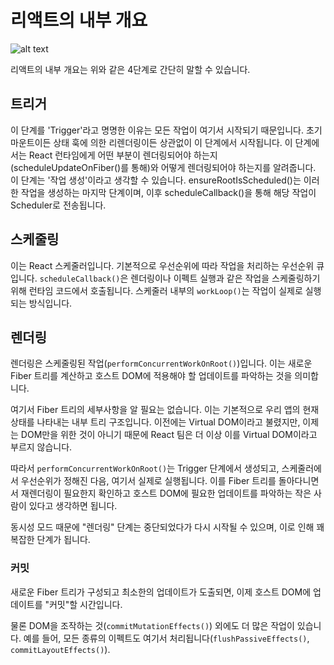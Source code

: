 # 리액트의 내부 개요

![alt text](image.png)

리액트의 내부 개요는 위와 같은 4단계로 간단히 말할 수 있습니다.

## 트리거

이 단계를 'Trigger'라고 명명한 이유는 모든 작업이 여기서 시작되기 때문입니다. 초기 마운트이든 상태 훅에 의한 리렌더링이든 상관없이 이 단계에서 시작됩니다. 이 단계에서는 React 런타임에게 어떤 부분이 렌더링되어야 하는지(scheduleUpdateOnFiber()를 통해)와 어떻게 렌더링되어야 하는지를 알려줍니다.
이 단계는 '작업 생성'이라고 생각할 수 있습니다. ensureRootIsScheduled()는 이러한 작업을 생성하는 마지막 단계이며, 이후 scheduleCallback()을 통해 해당 작업이 Scheduler로 전송됩니다.

## 스케줄링

이는 React 스케줄러입니다. 기본적으로 우선순위에 따라 작업을 처리하는 우선순위 큐입니다. `scheduleCallback()`은 렌더링이나 이펙트 실행과 같은 작업을 스케줄링하기 위해 런타임 코드에서 호출됩니다. 스케줄러 내부의 `workLoop()`는 작업이 실제로 실행되는 방식입니다.

## 렌더링

렌더링은 스케줄링된 작업(`performConcurrentWorkOnRoot()`)입니다. 이는 새로운 Fiber 트리를 계산하고 호스트 DOM에 적용해야 할 업데이트를 파악하는 것을 의미합니다.

여기서 Fiber 트리의 세부사항을 알 필요는 없습니다. 이는 기본적으로 우리 앱의 현재 상태를 나타내는 내부 트리 구조입니다. 이전에는 Virtual DOM이라고 불렸지만, 이제는 DOM만을 위한 것이 아니기 때문에 React 팀은 더 이상 이를 Virtual DOM이라고 부르지 않습니다.

따라서 `performConcurrentWorkOnRoot()`는 Trigger 단계에서 생성되고, 스케줄러에서 우선순위가 정해진 다음, 여기서 실제로 실행됩니다. 이를 Fiber 트리를 돌아다니면서 재렌더링이 필요한지 확인하고 호스트 DOM에 필요한 업데이트를 파악하는 작은 사람이 있다고 생각하면 됩니다.

동시성 모드 때문에 "렌더링" 단계는 중단되었다가 다시 시작될 수 있으며, 이로 인해 꽤 복잡한 단계가 됩니다.

### 커밋

새로운 Fiber 트리가 구성되고 최소한의 업데이트가 도출되면, 이제 호스트 DOM에 업데이트를 "커밋"할 시간입니다.

물론 DOM을 조작하는 것(`commitMutationEffects()`) 외에도 더 많은 작업이 있습니다. 예를 들어, 모든 종류의 이펙트도 여기서 처리됩니다(`flushPassiveEffects()`, `commitLayoutEffects()`).
